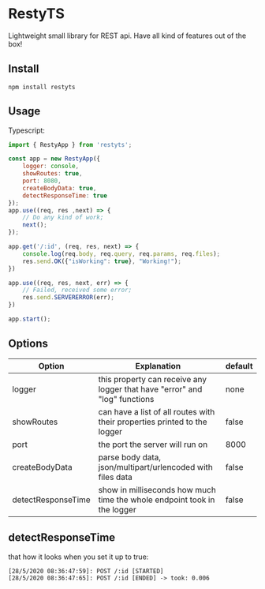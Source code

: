 # RestyTS
Lightweight small library for REST api.
Have all kind of features out of the box!

## Install

```
npm install restyts
```

## Usage
Typescript:

```javascript
import { RestyApp } from 'restyts';

const app = new RestyApp({
    logger: console,
    showRoutes: true,
    port: 8080,
    createBodyData: true,
    detectResponseTime: true
});
app.use((req, res ,next) => {
    // Do any kind of work;
    next();
});

app.get('/:id', (req, res, next) => {
    console.log(req.body, req.query, req.params, req.files);
    res.send.OK({"isWorking": true}, "Working!");
})

app.use((req, res, next, err) => {
    // Failed, received some error;
    res.send.SERVERERROR(err);
})

app.start();

```

## Options

| Option | Explanation | default |
|---|---|---|
|logger| this property can receive any logger that have "error" and "log" functions |none |
|showRoutes| can have a list of all routes with their properties printed to the logger  | false | 
|port|the port the server will run on| 8000 |
|createBodyData | parse body data, json/multipart/urlencoded with files data | false |
|detectResponseTime| show in milliseconds how much time the whole endpoint took in the logger| false |


## detectResponseTime
that how it looks when you set it up to true:
```
[28/5/2020 08:36:47:59]: POST /:id [STARTED]
[28/5/2020 08:36:47:65]: POST /:id [ENDED] -> took: 0.006
```
